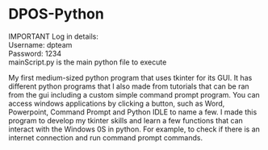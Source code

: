 # DPOS-Python

IMPORTANT Log in details: 
<br> Username: dpteam <br>
Password: 1234
<br>mainScript.py is the main python file to execute

My first medium-sized python program that uses tkinter for its GUI. It has different python programs that I also made from tutorials that can be ran from the gui including a custom simple command prompt program. You can access windows applications by clicking a button, such as Word, Powerpoint, Command Prompt and Python IDLE to name a few. I made this program to develop my tkinter skills and learn a few functions that can interact with the Windows 0S in python. For example, to check if there is an internet connection and run command prompt commands.
